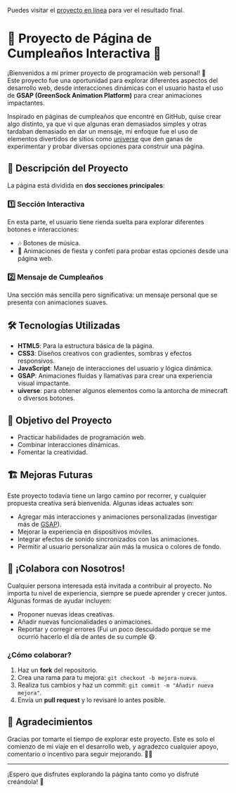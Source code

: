 Puedes visitar el [proyecto en línea](https://diegodepab.github.io/Birthday_Page/cumple.html) para ver el resultado final.

# 🎉 Proyecto de Página de Cumpleaños Interactiva 🎂

¡Bienvenidos a mi primer proyecto de programación web personal! 🌟  
Este proyecto fue una oportunidad para explorar diferentes aspectos del desarrollo web, desde interacciones dinámicas con el usuario hasta el uso de **GSAP (GreenSock Animation Platform)** para crear animaciones impactantes.  

Inspirado en páginas de cumpleaños que encontré en GitHub, quise crear algo distinto, ya que vi que algunas eran demasiados simples y otras tardaban demasiado en dar un mensaje, mi enfoque fue el uso de elementos divertidos de sitios como [universe](https://uiverse.io/) que den ganas de experimentar y probar diversas opciones para construir una página. 

## 🚀 Descripción del Proyecto

La página está dividida en **dos secciones principales**:

### 1️⃣ **Sección Interactiva**
En esta parte, el usuario tiene rienda suelta para explorar diferentes botones e interacciones:
- 🎶 Botones de música.
- 🎊 Animaciones de fiesta y confeti para probar estas opciones desde una página web.

### 2️⃣ **Mensaje de Cumpleaños**
Una sección más sencilla pero significativa: un mensaje personal que se presenta con animaciones suaves.  

## 🛠️ Tecnologías Utilizadas
- **HTML5**: Para la estructura básica de la página.  
- **CSS3**: Diseños creativos con gradientes, sombras y efectos responsivos.  
- **JavaScript**: Manejo de interacciones del usuario y lógica dinámica.  
- **GSAP**: Animaciones fluidas y llamativas para crear una experiencia visual impactante.
- **uiverse**: para obtener algunos elementos como la antorcha de minecraft o diversos botones.

## 🎯 Objetivo del Proyecto
- Practicar habilidades de programación web.  
- Combinar interacciones dinámicas.  
- Fomentar la creatividad.  

## 🏗️ Mejoras Futuras
Este proyecto todavía tiene un largo camino por recorrer, y cualquier propuesta creativa será bienvenida. Algunas ideas actuales son:
- Agregar más interacciones y animaciones personalizadas (investigar más de [GSAP](https://gsap.com/)).  
- Mejorar la experiencia en dispositivos móviles.  
- Integrar efectos de sonido sincronizados con las animaciones.  
- Permitir al usuario personalizar aún más la musica o colores de fondo.

## 🤝 ¡Colabora con Nosotros!
Cualquier persona interesada está invitada a contribuir al proyecto. No importa tu nivel de experiencia, siempre se puede aprender y crecer juntos. Algunas formas de ayudar incluyen:
- Proponer nuevas ideas creativas.  
- Añadir nuevas funcionalidades o animaciones.  
- Reportar y corregir errores (Fui un poco descuidado porque se me ocurrió hacerlo el día de antes de su cumple 😄.

### ¿Cómo colaborar?
1. Haz un **fork** del repositorio.  
2. Crea una rama para tu mejora: `git checkout -b mejora-nueva`.  
3. Realiza tus cambios y haz un commit: `git commit -m "Añadir nueva mejora"`.  
4. Envía un **pull request** y lo revisaré lo antes posible.  

## 🌟 Agradecimientos
Gracias por tomarte el tiempo de explorar este proyecto. Este es solo el comienzo de mi viaje en el desarrollo web, y agradezco cualquier apoyo, comentario o incentivo para seguir mejorando. 🎨✨

---

¡Espero que disfrutes explorando la página tanto como yo disfruté creándola! 🚀
